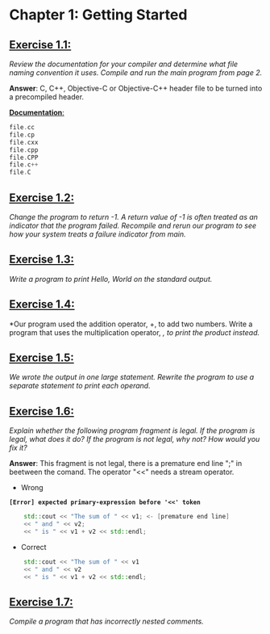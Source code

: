 # Chapter 1: Getting Started

## [Exercise 1.1:](Exercise_01/Ex01.cpp) 
*Review the documentation for your compiler and determine what file naming convention it uses. Compile and run the main program from page 2.*

**Answer**: C, C++, Objective-C or Objective-C++ header file to be turned into a precompiled header.

[**Documentation**:](https://gcc.gnu.org/onlinedocs/gcc-4.4.1/gcc/Overall-Options.html#index-file-name-suffix-71)

```cpp
file.cc
file.cp
file.cxx
file.cpp
file.CPP
file.c++
file.C
```

## [Exercise 1.2:](Exercise_02/Ex02.cpp) 
*Change the program to return -1. A return value of -1 is often treated as an indicator that the program failed. Recompile and rerun our program to see how your system treats a failure indicator from main.*

## [Exercise 1.3:](Exercise_03/Ex03.cpp) 
*Write a program to print Hello, World on the standard output.*

## [Exercise 1.4:](Exercise_04/Ex04.cpp) 
*Our program used the addition operator, +, to add two numbers. Write a program that uses the multiplication operator, *, to print the product instead.*

## [Exercise 1.5:](Exercise_05/Ex05.cpp)
*We wrote the output in one large statement. Rewrite the program to use a separate statement to print each operand.*

## [Exercise 1.6:](Exercise_06/Ex06.cpp)
*Explain whether the following program fragment is legal. If the program is legal, what does it do? If the program is not legal, why not? How would you fix it?*

**Answer**: This fragment is not legal, there is a premature end line ";" in beetween the comand. The operator "<<" needs a stream operator.

- Wrong

**`[Error] expected primary-expression before '<<' token`**

```cpp
    std::cout << "The sum of " << v1; <- [premature end line]
    << " and " << v2;
    << " is " << v1 + v2 << std::endl;
```
- Correct
```cpp
    std::cout << "The sum of " << v1
    << " and " << v2
    << " is " << v1 + v2 << std::endl;
```
## [Exercise 1.7:](Exercise_07/Ex07.cpp)
*Compile a program that has incorrectly nested comments.*


